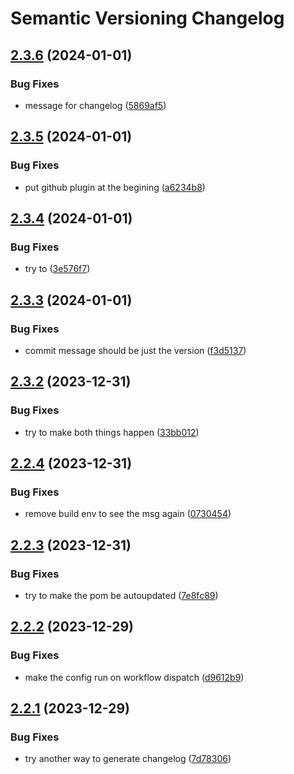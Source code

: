 # Semantic Versioning Changelog

## [2.3.6](https://github.com/arkadioz/demosv/compare/v2.3.5...v2.3.6) (2024-01-01)


### Bug Fixes

* message for changelog ([5869af5](https://github.com/arkadioz/demosv/commit/5869af5528f1cc6bbe9d43add0235e91354a2572))

## [2.3.5](https://github.com/arkadioz/demosv/compare/v2.3.4...v2.3.5) (2024-01-01)


### Bug Fixes

* put github plugin at the begining ([a6234b8](https://github.com/arkadioz/demosv/commit/a6234b899ece8447d0e153008f4ce2aea4f45b68))

## [2.3.4](https://github.com/arkadioz/demosv/compare/v2.3.3...v2.3.4) (2024-01-01)


### Bug Fixes

* try to ([3e576f7](https://github.com/arkadioz/demosv/commit/3e576f7159030e2f689546e521c7777fd6f32bcd))

## [2.3.3](https://github.com/arkadioz/demosv/compare/v2.3.2...v2.3.3) (2024-01-01)


### Bug Fixes

* commit message should be just the version ([f3d5137](https://github.com/arkadioz/demosv/commit/f3d5137148f3c913e166cd6a1630262770162362))

## [2.3.2](https://github.com/arkadioz/demosv/compare/v2.3.1...v2.3.2) (2023-12-31)


### Bug Fixes

* try to make both things happen ([33bb012](https://github.com/arkadioz/demosv/commit/33bb0122ffb9f2dd1701f467ed8d91f97637115f))

## [2.2.4](https://github.com/arkadioz/demosv/compare/v2.2.3...v2.2.4) (2023-12-31)


### Bug Fixes

* remove build env to see the msg again ([0730454](https://github.com/arkadioz/demosv/commit/073045465bd6c2823d44a7f43e23ed8b7f61f4a4))

## [2.2.3](https://github.com/arkadioz/demosv/compare/v2.2.2...v2.2.3) (2023-12-31)


### Bug Fixes

* try to make the pom be autoupdated ([7e8fc89](https://github.com/arkadioz/demosv/commit/7e8fc89c3975edbdf5f4dc951c4a0b0fee81170e))

## [2.2.2](https://github.com/arkadioz/demosv/compare/v2.2.1...v2.2.2) (2023-12-29)


### Bug Fixes

* make the config run on workflow dispatch ([d9612b9](https://github.com/arkadioz/demosv/commit/d9612b94ef811af952f6acf71e337b5db71c271a))

## [2.2.1](https://github.com/arkadioz/demosv/compare/v2.2.0...v2.2.1) (2023-12-29)


### Bug Fixes

* try another way to generate changelog ([7d78306](https://github.com/arkadioz/demosv/commit/7d783069db032c88674c0664e9fe954249eb5f5f))
